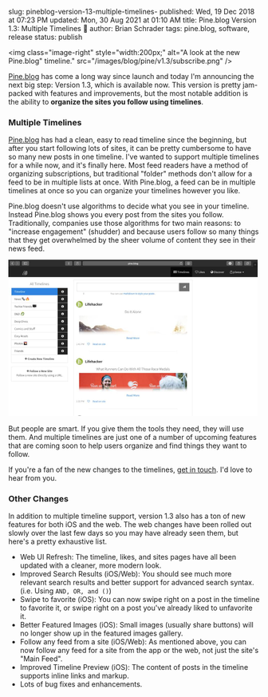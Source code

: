 slug: pineblog-version-13-multiple-timelines-
published: Wed, 19 Dec 2018 at 07:23 PM
updated: Mon, 30 Aug 2021 at 01:10 AM
title: Pine.blog Version 1.3: Multiple Timelines 🎉
author: Brian Schrader
tags: pine.blog, software, release
status: publish

<img
    class="image-right"
    style="width:200px;"
    alt="A look at the new Pine.blog" timeline."
    src="/images/blog/pine/v1.3/subscribe.png"
/>

[Pine.blog][p] has come a long way since launch and today I'm announcing the next big step: Version 1.3, which is available now. This version is pretty jam-packed with features and improvements, but the most notable addition is the ability to **organize the sites you follow using timelines**.


### Multiple Timelines

[Pine.blog][p] has had a clean, easy to read timeline since the beginning, but after you start following lots of sites, it can be pretty cumbersome to have so many new posts in one timeline. I've wanted to support multiple timelines for a while now, and it's finally here. Most feed readers have a method of organizing subscriptions, but traditional "folder" methods don't allow for a feed to be in multiple lists at once. With Pine.blog, a feed can be in multiple timelines at once so you can organize your timelines however you like.

Pine.blog doesn't use algorithms to decide what you see in your timeline. Instead Pine.blog shows you every post from the sites you follow. Traditionally, companies use those algorithms for two main reasons: to "increase engagement" (shudder) and because users follow so many things that they get overwhelmed by   the sheer volume of content they see in their news feed.

<img
    alt="A look at the new Pine.blog timeline."
    src="/images/blog/pine/v1.3/timeline.jpg"
    style="width:500px;"
    class="image-center"
/>

But people are smart. If you give them the tools they need, they will use them. And multiple timelines are just one of a number of upcoming features that are coming soon to help users organize and find things they want to follow.

If you're a fan of the new changes to the timelines, [get in touch][about]. I'd love to hear from you.


### Other Changes

In addition to multiple timeline support, version 1.3 also has a ton of new features for both iOS and the web. The web changes have been rolled out slowly over the last few days so you may have already seen them, but here's a pretty exhaustive list.

- Web UI Refresh: The timeline, likes, and sites pages have all been updated with a cleaner, more modern look.
- Improved Search Results (iOS/Web): You should see much more relevant search results and better support for advanced search syntax. (i.e. Using <code>AND, OR, and ()</code>)
- Swipe to favorite (iOS): You can now swipe right on a post in the timeline to favorite it, or swipe right on a post you've already liked to unfavorite it.
- Better Featured Images (iOS): Small images (usually share buttons) will no longer show up in the featured images gallery.
- Follow any feed from a site (iOS/Web): As mentioned above, you can now follow any feed for a site from the app or the web, not just the site's "Main Feed".
- Improved Timeline Preview (iOS): The content of posts in the timeline supports inline links and markup.
- Lots of bug fixes and enhancements.


[about]: /about
[p]: https://pine.blog/?ref=me
